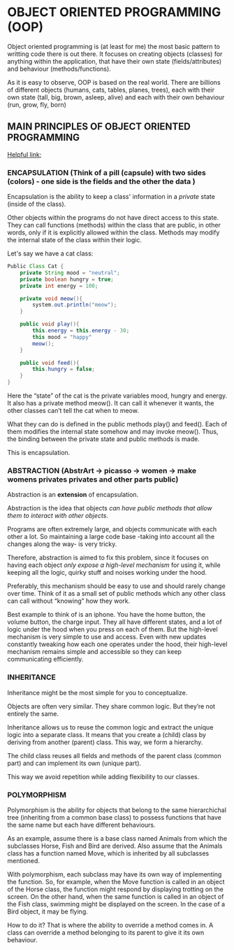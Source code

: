 # OBJECT ORIENTED PROGRAMMING (OOP)

Object oriented programming is (at least for me) the most basic pattern to writting code there is out there. It focuses on creating objects (classes) for anything within the application, that have their own state (fields/attributes) and behaviour (methods/functions).

As it is easy to observe, OOP is based on the real world. There are billions of different objects (humans, cats, tables, planes, trees), each with their own state (tall, big, brown, asleep, alive) and each with their own behaviour (run, grow, fly, born)

## MAIN PRINCIPLES OF OBJECT ORIENTED PROGRAMMING

[Helpful link]("https://medium.freecodecamp.org/object-oriented-programming-concepts-21bb035f7260");

### ENCAPSULATION (Think of a pill (capsule) with two sides (colors) - one side is the fields and the other the data )

Encapsulation is the ability to keep a class' information in a *private* state (inside of the class). 

Other objects within the programs do not have direct access to this state. They can call functions (methods) within the class that are public, in other words, only if it is explicitly allowed within the class. Methods may modify the internal state of the class within their logic. 

Let's say we have a cat class:

```java
Public Class Cat {
	private String mood = "neutral";
	private boolean hungry = true;
	private int energy = 100;

	private void meow(){
		system.out.println("meow");
	} 

	public void play(){
		this.energy = this.energy - 30;
		this mood = "happy" 
		meow();
	}

	public void feed(){
		this.hungry = false;
	}
}
```
Here the “state” of the cat is the private variables mood, hungry and energy. It also has a private method meow(). It can call it whenever it wants, the other classes can’t tell the cat when to meow.

What they can do is defined in the public methods play() and feed(). Each of them modifies the internal state somehow and may invoke meow(). Thus, the binding between the private state and public methods is made.

This is encapsulation.


### ABSTRACTION (AbstrArt -> picasso -> women -> make womens privates privates and other parts public)

Abstraction is an **extension** of encapsulation. 

Abstraction is the idea that objects *can have public methods that allow them to interact with other objects*.

Programs are often extremely large, and objects communicate with each other a lot. So maintaining a large code base -taking into account all the changes along the way- is very tricky.

Therefore, abstraction is aimed to fix this problem, since it focuses on having each object *only expose a high-level mechanism* for using it, while keeping all the logic, quirky stuff and noises working under the hood. 

Preferably, this mechanism should be easy to use and should rarely change over time. Think of it as a small set of public methods which any other class can call without “knowing” how they work.

Best example to think of is an iphone. You have the home button, the volume button, the charge input. They all have different states, and a lot of logic under the hood when you press on each of them. But the high-level mechanism is very simple to use and access. Even with new updates constantly tweaking how each one operates under the hood, their high-level mechanism remains simple and accessible so they can keep communicating efficiently.


### INHERITANCE

Inheritance might be the most simple for you to conceptualize.

Objects are often very similar. They share common logic. But they’re not entirely the same.

Inheritance allows us to reuse the common logic and extract the unique logic into a separate class. It means that you create a (child) class by deriving from another (parent) class. This way, we form a hierarchy.

The child class reuses all fields and methods of the parent class (common part) and can implement its own (unique part).

This way we avoid repetition while adding flexibility to our classes.


### POLYMORPHISM

Polymorphism is the ability for objects that belong to the same hierarchichal tree (inheriting from a common base class) to possess functions that have the same name but each have different behaviours.

As an example, assume there is a base class named Animals from which the subclasses Horse, Fish and Bird are derived. Also assume that the Animals class has a function named Move, which is inherited by all subclasses mentioned.

With polymorphism, each subclass may have its own way of implementing the function. So, for example, when the Move function is called in an object of the Horse class, the function might respond by displaying trotting on the screen. On the other hand, when the same function is called in an object of the Fish class, swimming might be displayed on the screen. In the case of a Bird object, it may be flying.

How to do it? That is where the ability to override a method comes in. A class can override a method belonging to its parent to give it its own behaviour.